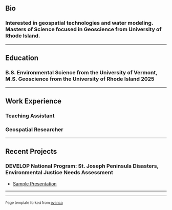 ## Bio
### Interested in geospatial technologies and water modeling. Masters of Science focused in Geoscience from University of Rhode Island.
---
## Education
### B.S. Environmental Science from the University of Vermont, M.S. Geoscience from the University of Rhode Island 2025

---
## Work Experience
### Teaching Assistant
### Geospatial Researcher

---
## Recent Projects
### DEVELOP National Program: St. Joseph Peninsula Disasters, Environmental Justice Needs Assessment


- [Sample Presentation](https://ntrs.nasa.gov/api/citations/20220006143/downloads/AJENDA%20VEJ.pdf)

---




---
<p style="font-size:11px">Page template forked from <a href="https://github.com/evanca/quick-portfolio">evanca</a></p>
<!-- Remove above link if you don't want to attibute -->
